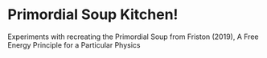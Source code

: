 # Primordial Soup Kitchen!
Experiments with recreating the Primordial Soup from Friston (2019), A Free Energy Principle for a Particular Physics
